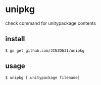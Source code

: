 # unipkg
check command for unitypackage contents

## install

```
$ go get github.com/JINZO631/unipkg
```

## usage

```
$ unipkg [.unitypackage filename]
```
